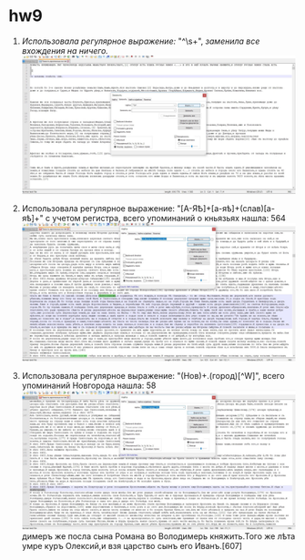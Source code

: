 # hw9
1) *Использовала регулярное выражение:* "^\s+", *заменила все вхождения на ничего.* 
![](https://github.com/sofiakozeeva/hw9/blob/master/2.jpg)

2) Использовала регулярное выражение: "[А-ЯѢ]+[а-яѣ]+(слав)[а-яѣ]+" с учетом регистра, всего упоминаний о кньязьях нашла: 564 
![](https://github.com/sofiakozeeva/hw9/blob/master/3.jpg)

3) Использовала регулярное выражение: "(Нов)+.(город)[^W]", всего упоминаний Новгорода нашла: 58
![](https://github.com/sofiakozeeva/hw9/blob/master/1.jpg)
димеръ же посла сына Романа во Володимерь княжить.Того же лѣта умре куръ Олексий,и взя царство сынъ его Иванъ.[607]
